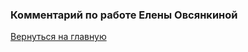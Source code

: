 ### Комментарий по работе Елены Овсянкиной








[Вернуться на главную ](Reviews_for_TW.md "Возврат на главную страницу") 